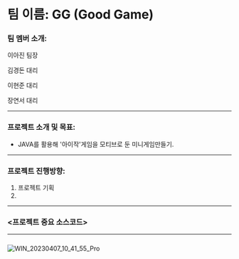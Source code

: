 # 팀 이름: GG (Good Game)



### 팀 멤버 소개: 

이아진 팀장

김경돈 대리

이현준 대리

장연서 대리

---

### 프로젝트 소개 및 목표:

- JAVA를 활용해 '아이작'게임을 모티브로 둔 미니게임만들기.

---

### 프로젝트 진행방향:

1. 프로젝트 기획
2. 


---

### <프로젝트 중요 소스코드>

---

### 


![WIN_20230407_10_41_55_Pro](https://user-images.githubusercontent.com/129921901/232368115-9667821a-dccb-41f8-bbac-c95ed6cec5a4.jpg)
